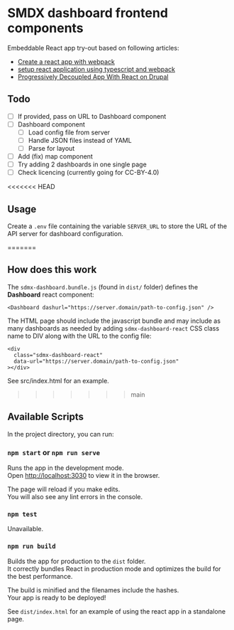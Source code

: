 # SMDX dashboard frontend components

Embeddable React app try-out based on following articles:
- [Create a react app with webpack](https://www.educative.io/answers/how-to-create-a-react-application-with-webpack)
- [setup react application using typescript and webpack](https://dev.to/shivampawar/setup-react-application-using-typescript-and-webpack-2kn6)
- [Progressively Decoupled App With React on Drupal](https://www.tothenew.com/blog/progressively-decoupled-app-with-react-on-drupal/)

## Todo

- [ ] If provided, pass on URL to Dashboard component
- [ ] Dashboard component
  - [ ] Load config file from server
  - [ ] Handle JSON files instead of YAML
  - [ ] Parse for layout
- [ ] Add (fix) map component
- [ ] Try adding 2 dashboards in one single page
- [ ] Check licencing (currently going for CC-BY-4.0)

<<<<<<< HEAD
## Usage

Create a `.env` file containing the variable `SERVER_URL` to store the URL of the API server for dashboard configuration.

=======
## How does this work

The `sdmx-dashboard.bundle.js` (found in `dist/` folder) defines the **Dashboard** react component:

`<Dashboard dashurl="https://server.domain/path-to-config.json" />`  

The HTML page should include the javascript bundle and may include as many dashboards as needed by adding `sdmx-dashboard-react` CSS class name to DIV along with the URL to the config file:  
```
<div
  class="sdmx-dashboard-react"
  data-url="https://server.domain/path-to-config.json"
></div>
```

See src/index.html for an example.
>>>>>>> main

## Available Scripts

In the project directory, you can run:

### `npm start` or `npm run serve`

Runs the app in the development mode.\
Open [http://localhost:3030](http://localhost:3030) to view it in the browser.

The page will reload if you make edits.\
You will also see any lint errors in the console.

### `npm test`

Unavailable.

### `npm run build`

Builds the app for production to the `dist` folder.\
It correctly bundles React in production mode and optimizes the build for the best performance.

The build is minified and the filenames include the hashes.\
Your app is ready to be deployed!

See `dist/index.html` for an example of using the react app in a standalone page.
